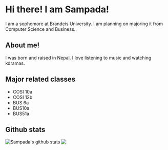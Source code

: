 # Hi there! I am Sampada!

I am a sophomore at Brandeis University. I am planning on majoring it from Computer Science and Business.

## About me!
I was born and raised in Nepal. I love listening to music and watching kdramas. 


## Major related classes
* COSI 10a
* COSI 12b
* BUS 6a
* BUS10a
* BUS51a

## Github stats
<img align="left" src="https://github-readme-stats.vercel.app/api?username=pokharelsampada&show_icons=true&include_all_commits=true&count_private=true" alt="Sampada's github stats" />
<img align="left" src="https://github-readme-stats.vercel.app/api/top-langs/?username=pokharelsampada&hide=roff" />

<!--
**pokharelsampada/pokharelsampada** is a ✨ _special_ ✨ repository because its `README.md` (this file) appears on your GitHub profile.

Here are some ideas to get you started:

- 🔭 I’m currently working on ...
- 🌱 I’m currently learning ...
- 👯 I’m looking to collaborate on ...
- 🤔 I’m looking for help with ...
- 💬 Ask me about ...
- 📫 How to reach me: ...
- 😄 Pronouns: ...
- ⚡ Fun fact: ...
-->
